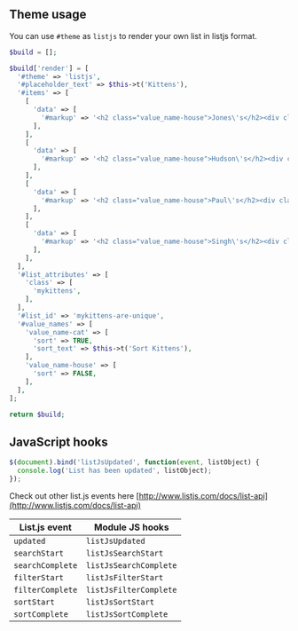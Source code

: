 Theme usage
-----------
You can use `#theme` as `listjs` to render your own list in listjs format.

```php
$build = [];

$build['render'] = [
  '#theme' => 'listjs',
  '#placeholder_text' => $this->t('Kittens'),
  '#items' => [
    [
      'data' => [
        '#markup' => '<h2 class="value_name-house">Jones\'s</h2><div class="value_name-cat">Kitty</div>',
      ],
    ],
    [
      'data' => [
        '#markup' => '<h2 class="value_name-house">Hudson\'s</h2><div class="value_name-cat">Binky</div>',
      ],
    ],
    [
      'data' => [
        '#markup' => '<h2 class="value_name-house">Paul\'s</h2><div class="value_name-cat">Chinky</div>',
      ],
    ],
    [
      'data' => [
        '#markup' => '<h2 class="value_name-house">Singh\'s</h2><div class="value_name-cat">Tabby</div>',
      ],
    ],
  ],
  '#list_attributes' => [
    'class' => [
      'mykittens',
    ],
  ],
  '#list_id' => 'mykittens-are-unique',
  '#value_names' => [
    'value_name-cat' => [
      'sort' => TRUE,
      'sort_text' => $this->t('Sort Kittens'),
    ],
    'value_name-house' => [
      'sort' => FALSE,
    ],
  ],
];

return $build;
```

JavaScript hooks
----------------

```js
$(document).bind('listJsUpdated', function(event, listObject) {
  console.log('List has been updated', listObject);
});
```

Check out other list.js events here [http://www.listjs.com/docs/list-api](http://www.listjs.com/docs/list-api)

List.js event     | Module JS hooks
------------------|----------------
`updated`         | `listJsUpdated`
`searchStart`     | `listJsSearchStart`
`searchComplete`  | `listJsSearchComplete`
`filterStart`     | `listJsFilterStart`
`filterComplete`  | `listJsFilterComplete`
`sortStart`       | `listJsSortStart`
`sortComplete`    | `listJsSortComplete`
